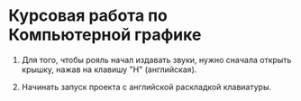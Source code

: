 # Курсовая работа по Компьютерной графике
1) Для того, чтобы рояль начал издавать звуки, нужно сначала открыть крышку, нажав на клавишу "H" (английская).

2) Начинать запуск проекта с английской раскладкой клавиатуры.
